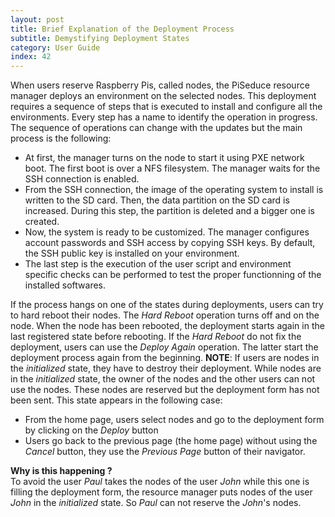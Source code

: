 ```yaml
---
layout: post
title: Brief Explanation of the Deployment Process
subtitle: Demystifying Deployment States
category: User Guide
index: 42
---
```

When users reserve Raspberry Pis, called nodes, the PiSeduce resource manager deploys an environment on the selected
nodes. This deployment requires a sequence of steps that is executed to install and configure all the environments.
Every step has a name to identify the operation in progress. The sequence of operations can change with the updates but
the main process is the following:
* At first, the manager turns on the node to start it using PXE network boot. The first boot is over a NFS filesystem.
  The manager waits for the SSH connection is enabled.
* From the SSH connection, the image of the operating system to install is written to the SD card. Then, the data
  partition on the SD card is increased. During this step, the partition is deleted and a bigger one is created.
* Now, the system is ready to be customized. The manager configures account passwords and SSH access by copying SSH
  keys. By default, the SSH public key is installed on your environment.
* The last step is the execution of the user script and environment specific checks can be performed to test the proper
  functionning of the installed softwares.

If the process hangs on one of the states during deployments, users can try to hard reboot their nodes. The *Hard
Reboot* operation turns off and on the node. When the node has been rebooted, the deployment starts again in the last
registered state before rebooting. If the *Hard Reboot* do not fix the deployment, users can use the *Deploy
Again* operation. The latter start the deployment process again from the beginning.
**NOTE**: If users are nodes in the *initialized* state, they have to destroy their deployment. While nodes are in the *initialized* state, the owner of the nodes and the other users can not use the nodes. These nodes are reserved but the deployment form has not been sent. This state appears in the following case:
* From the home page, users select nodes and go to the deployment form by clicking on the *Deploy* button
* Users go back to the previous page (the home page) without using the *Cancel* button, they use the *Previous Page* button of their navigator.

**Why is this happening ?**  
To avoid the user *Paul* takes the nodes of the user *John* while this one is filling the deployment form, the resource manager puts nodes of the user *John* in the *initialized* state. So *Paul* can not reserve the *John*'s nodes.